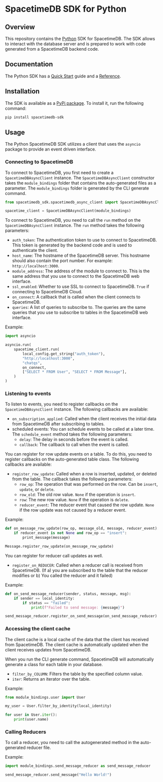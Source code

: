 # SpacetimeDB SDK for Python

## Overview

This repository contains the [Python](https://python.org/) SDK for SpacetimeDB. The SDK allows to interact with the database server and is prepared to work with code generated from a SpacetimeDB backend code.

## Documentation

The Python SDK has a [Quick Start](https://spacetimedb.com/docs/client-languages/python/python-sdk-quickstart-guide) guide and a [Reference](https://spacetimedb.com/docs/client-languages/python/python-sdk-reference).

## Installation

The SDK is available as a [PyPi package](https://pypi.org/project/spacetimedb-sdk/). To install it, run the following command:

```bash
pip install spacetimedb-sdk
```

## Usage

The Python SpacetimeDB SDK utilizes a client that uses the `asyncio` package to provide an event driven interface. 

### Connecting to SpacetimeDB

To connect to SpacetimeDB, you first need to create a `SpacetimeDBAsyncClient` instance. The `SpacetimeDBAsyncClient` constructor takes the `module_bindings` folder that contains the auto-generated files as a parameter. The `module_bindings` folder is generated by the CLI generate command.

```python
from spacetimedb_sdk.spacetimedb_async_client import SpacetimeDBAsyncClient

spacetime_client = SpacetimeDBAsyncClient(module_bindings)
```

To connect to SpacetimeDB, you need to call the `run` method on the `SpacetimeDBAsyncClient` instance. The `run` method takes the following parameters:

- `auth_token`: The authentication token to use to connect to SpacetimeDB. This token is generated by the backend code and is used to authenticate the client.
- `host_name`: The hostname of the SpacetimeDB server. This hostname should also contain the port number. For example: `http://localhost:3000`.
- `module_address`: The address of the module to connect to. This is the same address that you use to connect to the SpacetimeDB web interface.
- `ssl_enabled`: Whether to use SSL to connect to SpacetimeDB. `True` if connecting to SpacetimeDB Cloud.
- `on_connect`: A callback that is called when the client connects to SpacetimeDB.
- `queries`: A list of queries to subscribe to. The queries are the same queries that you use to subscribe to tables in the SpacetimeDB web interface.

Example:

```python
import asyncio

asyncio.run(
    spacetime_client.run(
        local_config.get_string("auth_token"),
        "http://localhost:3000",
        "chatqs",
        on_connect,
        ["SELECT * FROM User", "SELECT * FROM Message"],
    )
)
```

### Listening to events

To listen to events, you need to register callbacks on the `SpacetimeDBAsyncClient` instance. The following callbacks are available:

- `on_subscription_applied`: Called when the client receives the initial data from SpacetimeDB after subscribing to tables.
- scheduled events: You can schedule events to be called at a later time. The `schedule_event` method takes the following parameters:
  - `delay`: The delay in seconds before the event is called.
  - `callback`: The callback to call when the event is called.

You can register for row update events on a table. To do this, you need to register callbacks on the auto-generated table class. The following callbacks are available:

- `register_row_update`: Called when a row is inserted, updated, or deleted from the table. The callback takes the following parameters:
  - `row_op`: The operation that was performed on the row. Can be `insert`, `update`, or `delete`.
  - `row_old`: The old row value. `None` if the operation is `insert`.
  - `row`: The new row value. `None` if the operation is `delete`.
  - `reducer_event`: The reducer event that caused the row update. `None` if the row update was not caused by a reducer event.

Example:
    
```python
def on_message_row_update(row_op, message_old, message, reducer_event):
    if reducer_event is not None and row_op == "insert":
        print_message(message)

Message.register_row_update(on_message_row_update)
```

You can register for reducer call updates as well.

- `register_on_REDUCER`: Called when a reducer call is received from SpacetimeDB. (If a) you are subscribed to the table that the reducer modifies or b) You called the reducer and it failed)

Example:

```python
def on_send_message_reducer(sender, status, message, msg):
    if sender == local_identity:
        if status == "failed":
            print(f"Failed to send message: {message}")

send_message_reducer.register_on_send_message(on_send_message_reducer)
```

### Accessing the client cache

The client cache is a local cache of the data that the client has received from SpacetimeDB. The client cache is automatically updated when the client receives updates from SpacetimeDB. 

When you run the CLI generate command, SpacetimeDB will automatically generate a class for each table in your database. 

- `filter_by_COLUMN`: Filters the table by the specified column value.
- `iter`: Returns an iterator over the table.

Example:

```python
from module_bindings.user import User

my_user = User.filter_by_identity(local_identity)

for user in User.iter():
    print(user.name)
```

### Calling Reducers

To call a reducer, you need to call the autogenerated method in the auto-generated reducer file. 

Example:

```python
import module_bindings.send_message_reducer as send_message_reducer

send_message_reducer.send_message("Hello World!")
```
